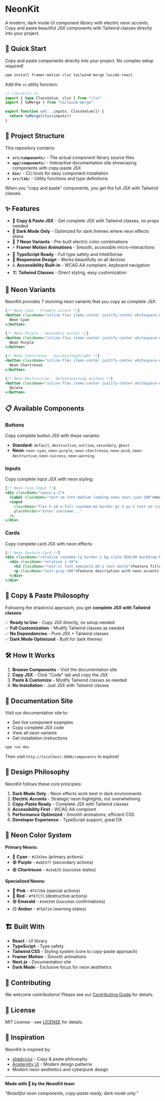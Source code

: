 # NeonKit

A modern, dark mode UI component library with electric neon accents. Copy and paste beautiful JSX components with Tailwind classes directly into your project.

## 🚀 Quick Start

Copy and paste components directly into your project. No complex setup required!

```bash
npm install framer-motion clsx tailwind-merge lucide-react
```

Add the `cn` utility function:

```typescript
// lib/utils.ts
import { type ClassValue, clsx } from "clsx"
import { twMerge } from "tailwind-merge"

export function cn(...inputs: ClassValue[]) {
  return twMerge(clsx(inputs))
}
```

## 📁 Project Structure

This repository contains:

- **`src/components/`** - The actual component library source files
- **`app/components/`** - Interactive documentation site showcasing components with copy-paste JSX
- **`bin/`** - CLI tools for easy component installation
- **`src/lib/`** - Utility functions and type definitions

When you "copy and paste" components, you get the full JSX with Tailwind classes.

## ✨ Features

- 🎯 **Copy & Paste JSX** - Get complete JSX with Tailwind classes, no props needed
- 🌙 **Dark Mode Only** - Optimized for dark themes where neon effects shine
- 🎨 **7 Neon Variants** - Pre-built electric color combinations
- ⚡ **Framer Motion Animations** - Smooth, accessible micro-interactions
- 🔧 **TypeScript Ready** - Full type safety and IntelliSense
- 📱 **Responsive Design** - Works beautifully on all devices
- ♿ **Accessibility Built-in** - WCAG AA compliant, keyboard navigation
- 🏗️ **Tailwind Classes** - Direct styling, easy customization

## 🎨 Neon Variants

NeonKit provides 7 stunning neon variants that you copy as complete JSX:

```jsx
{/* Neon Cyan - Primary accent */}
<button className="inline-flex items-center justify-center whitespace-nowrap rounded-md text-sm font-semibold ring-offset-background transition-all duration-300 focus-visible:outline-none focus-visible:ring-2 focus-visible:ring-ring focus-visible:ring-offset-2 disabled:pointer-events-none disabled:opacity-50 relative overflow-hidden h-10 px-4 py-2 bg-slate-950/90 border-2 border-cyan-400/60 text-cyan-400 hover:bg-cyan-400/10 hover:border-cyan-400 hover:text-cyan-300 hover:shadow-[0_0_20px_rgb(34,211,238,0.4)] focus-visible:ring-cyan-400/50 backdrop-blur-sm before:absolute before:inset-0 before:bg-gradient-to-r before:from-cyan-400/0 before:via-cyan-400/10 before:to-cyan-400/0 before:opacity-0 hover:before:opacity-100 before:transition-opacity before:duration-500">
  Neon Cyan
</button>

{/* Neon Purple - Secondary accent */}
<button className="inline-flex items-center justify-center whitespace-nowrap rounded-md text-sm font-semibold ring-offset-background transition-all duration-300 focus-visible:outline-none focus-visible:ring-2 focus-visible:ring-ring focus-visible:ring-offset-2 disabled:pointer-events-none disabled:opacity-50 relative overflow-hidden h-10 px-4 py-2 bg-slate-950/90 border-2 border-purple-400/60 text-purple-400 hover:bg-purple-400/10 hover:border-purple-400 hover:text-purple-300 hover:shadow-[0_0_20px_rgb(168,85,247,0.4)] focus-visible:ring-purple-400/50 backdrop-blur-sm before:absolute before:inset-0 before:bg-gradient-to-r before:from-purple-400/0 before:via-purple-400/10 before:to-purple-400/0 before:opacity-0 hover:before:opacity-100 before:transition-opacity before:duration-500">
  Neon Purple
</button>

{/* Neon Chartreuse - Success/highlight */}
<button className="inline-flex items-center justify-center whitespace-nowrap rounded-md text-sm font-semibold ring-offset-background transition-all duration-300 focus-visible:outline-none focus-visible:ring-2 focus-visible:ring-ring focus-visible:ring-offset-2 disabled:pointer-events-none disabled:opacity-50 relative overflow-hidden h-10 px-4 py-2 bg-slate-950/90 border-2 border-lime-400/60 text-lime-400 hover:bg-lime-400/10 hover:border-lime-400 hover:text-lime-300 hover:shadow-[0_0_20px_rgb(163,230,53,0.4)] focus-visible:ring-lime-400/50 backdrop-blur-sm before:absolute before:inset-0 before:bg-gradient-to-r before:from-lime-400/0 before:via-lime-400/10 before:to-lime-400/0 before:opacity-0 hover:before:opacity-100 before:transition-opacity before:duration-500">
  Neon Chartreuse
</button>

{/* Neon Destructive - Delete/warning actions */}
<button className="inline-flex items-center justify-center whitespace-nowrap rounded-md text-sm font-semibold ring-offset-background transition-all duration-300 focus-visible:outline-none focus-visible:ring-2 focus-visible:ring-ring focus-visible:ring-offset-2 disabled:pointer-events-none disabled:opacity-50 relative overflow-hidden h-10 px-4 py-2 bg-slate-950/90 border-2 border-red-400/60 text-red-400 hover:bg-red-400/10 hover:border-red-400 hover:text-red-300 hover:shadow-[0_0_20px_rgb(248,113,113,0.4)] focus-visible:ring-red-400/50 backdrop-blur-sm before:absolute before:inset-0 before:bg-gradient-to-r before:from-red-400/0 before:via-red-400/10 before:to-red-400/0 before:opacity-0 hover:before:opacity-100 before:transition-opacity before:duration-500">
  Delete
</button>
```

## 📋 Available Components

### Buttons

Copy complete button JSX with these variants:

- **Standard**: `default`, `destructive`, `outline`, `secondary`, `ghost`
- **Neon**: `neon-cyan`, `neon-purple`, `neon-chartreuse`, `neon-pink`, `neon-destructive`, `neon-success`, `neon-warning`

### Inputs

Copy complete input JSX with neon styling:

```jsx
{/* Neon Cyan Input */}
<div className="space-y-2">
  <label className="text-sm font-medium leading-none text-cyan-100">Username</label>
  <input
    className="flex h-10 w-full rounded-md border px-3 py-2 text-sm ring-offset-background file:border-0 file:bg-transparent file:text-sm file:font-medium placeholder:text-muted-foreground focus-visible:outline-none focus-visible:ring-2 focus-visible:ring-ring focus-visible:ring-offset-2 disabled:cursor-not-allowed disabled:opacity-50 transition-all duration-300 bg-slate-950/50 border-2 border-cyan-400/60 text-cyan-100 font-medium placeholder:text-cyan-200/70 focus-visible:border-cyan-400 focus-visible:ring-cyan-400/50 focus-visible:shadow-[0_0_15px_rgb(34,211,238,0.3)] hover:border-cyan-400/80 hover:shadow-[0_0_10px_rgb(34,211,238,0.2)] backdrop-blur-sm"
    placeholder="Enter username..."
  />
</div>
```

### Cards

Copy complete card JSX with neon effects:

```jsx
{/* Neon Feature Card */}
<div className="relative rounded-lg border-2 bg-slate-950/90 backdrop-blur-sm p-6 transition-all duration-300 hover:translate-y-[-4px] before:absolute before:inset-0 before:rounded-lg before:bg-gradient-to-br before:via-transparent before:opacity-0 hover:before:opacity-100 before:transition-opacity before:duration-500 border-cyan-400/50 hover:border-cyan-400 shadow-[0_0_20px_rgba(34,211,238,0.15)] hover:shadow-[0_0_30px_rgba(34,211,238,0.3)] before:from-cyan-400/10 before:to-cyan-400/5">
  <div className="relative z-10">
    <h3 className="text-xl font-semibold mb-2 text-white">Feature Title</h3>
    <p className="text-gray-300">Feature description with neon accents.</p>
  </div>
</div>
```

## 🎯 Copy & Paste Philosophy

Following the shadcn/ui approach, you get **complete JSX with Tailwind classes**:

✅ **Ready to Use** - Copy JSX directly, no setup needed  
✅ **Full Customization** - Modify Tailwind classes as needed  
✅ **No Dependencies** - Pure JSX + Tailwind classes  
✅ **Dark Mode Optimized** - Built for dark themes

## 🛠️ How It Works

1. **Browse Components** - Visit the documentation site
2. **Copy JSX** - Click "Code" tab and copy the JSX
3. **Paste & Customize** - Modify Tailwind classes as needed
4. **No Installation** - Just JSX with Tailwind classes

## 📖 Documentation Site

Visit our documentation site to:

- See live component examples
- Copy complete JSX code
- View all neon variants
- Get installation instructions

```bash
npm run dev
```

Then visit `http://localhost:3000/components` to explore!

## 🎨 Design Philosophy

NeonKit follows these core principles:

1. **Dark Mode Only** - Neon effects work best in dark environments
2. **Electric Accents** - Strategic neon highlights, not overwhelming
3. **Copy-Paste Ready** - Complete JSX with Tailwind classes
4. **Accessibility First** - WCAG AA compliant
5. **Performance Optimized** - Smooth animations, efficient CSS
6. **Developer Experience** - TypeScript support, great DX

## 🌈 Neon Color System

**Primary Neons:**

- 🔵 **Cyan** - `#22d3ee` (primary actions)
- 🟣 **Purple** - `#a855f7` (secondary actions)
- 🟢 **Chartreuse** - `#a3e635` (success states)

**Specialized Neons:**

- 🩷 **Pink** - `#f472b6` (special actions)
- 🔴 **Red** - `#f87171` (destructive actions)
- 🟢 **Emerald** - `#34d399` (success confirmations)
- 🟡 **Amber** - `#fbbf24` (warning states)

## 🏗️ Built With

- **React** - UI library
- **TypeScript** - Type safety
- **Tailwind CSS** - Styling system (core to copy-paste approach)
- **Framer Motion** - Smooth animations
- **Next.js** - Documentation site
- **Dark Mode** - Exclusive focus for neon aesthetics

## 🤝 Contributing

We welcome contributions! Please see our [Contributing Guide](CONTRIBUTING.md) for details.

## 📄 License

MIT License - see [LICENSE](LICENSE) for details.

## 🌟 Inspiration

NeonKit is inspired by:

- [shadcn/ui](https://ui.shadcn.com) - Copy & paste philosophy
- [Aceternity UI](https://ui.aceternity.com) - Modern design patterns
- Modern neon aesthetics and cyberpunk design

---

**Made with 💙 by the NeonKit team**

_"Beautiful neon components, copy-paste ready, dark mode only."_
